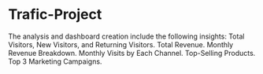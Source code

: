 # Trafic-Project
The analysis and dashboard creation include the following insights: Total Visitors, New Visitors, and Returning Visitors. Total Revenue. Monthly Revenue Breakdown. Monthly Visits by Each Channel. Top-Selling Products. Top 3 Marketing Campaigns.
